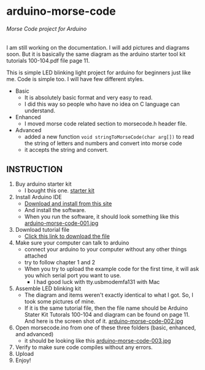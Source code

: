 arduino-morse-code
==================

###### Morse Code project for Arduino

I am still working on the documentation. I will add pictures and diagrams soon. But it is basically the same diagram as the arduino starter tool kit tutorials 100-104.pdf file page 11.



This is simple LED blinking light project for arduino for beginners just like me.
Code is simple too.  I will have few different styles.

* Basic
    * It is absolutely basic format and very easy to read.
    * I did this way so people who have no idea on C language can understand.
* Enhanced
    * I moved morse code related section to morsecode.h header file.
* Advanced
	* added a new function ````void stringToMorseCode(char arg[])```` to read the string of letters and numbers and convert into morse code
    * it accepts the string and convert.


## INSTRUCTION
1. Buy arduino starter kit
    * I bought this one. [starter kit](http://www.sainsmart.com/starter-kit/uno-r3-starter-kit/sainsmart-uno-r3-starter-kit-with-16-basic-arduino-projects.html)
2. Install Arduino IDE
    * [Download and install from this site](http://arduino.cc/en/main/software)
    * And install the software.
    * When you run the software, it should look something like this [arduino-morse-code-001.jpg][1]
3. Download tutorial file
    * [Click this link to download the file](http://www.sainsmart.com/zen/documents/20-013-100-104/SainSmart_Stater_Kit_Tutorals_100-104.rar)
4. Make sure your computer can talk to arduino
    * connect your arduino to your computer without any other things attached
    * try to follow chapter 1 and 2
    * When you try to upload the example code for the first time, it will ask you which serial port you want to use.
        * I had good luck with tty.usbmodemfa131 with Mac
5. Assemble LED blinking kit
    * The diagram and items weren't exactly identical to what I got. So, I took some pictures of mine.
    * If it is the same tutorial file, then the file name should be Arduino Stater Kit Tutorals 100-104 and diagram can be found on page 11. And here is the screen shot of it. [arduino-morse-code-002.jpg][2]
6. Open morsecode.ino from one of these three folders (basic, enhanced, and advanced)
    * it should be looking like this [arduino-morse-code-003.jpg][3]
7. Verify to make sure code compiles without any errors.
8. Upload
9. Enjoy!


[1]: https://github.com/richardjoo/arduino-morse-code/blob/master/pictures/arduino-morse-code-001.jpg
[2]: https://github.com/richardjoo/arduino-morse-code/blob/master/pictures/arduino-morse-code-002.jpg
[3]: https://github.com/richardjoo/arduino-morse-code/blob/master/pictures/arduino-morse-code-003.jpg

